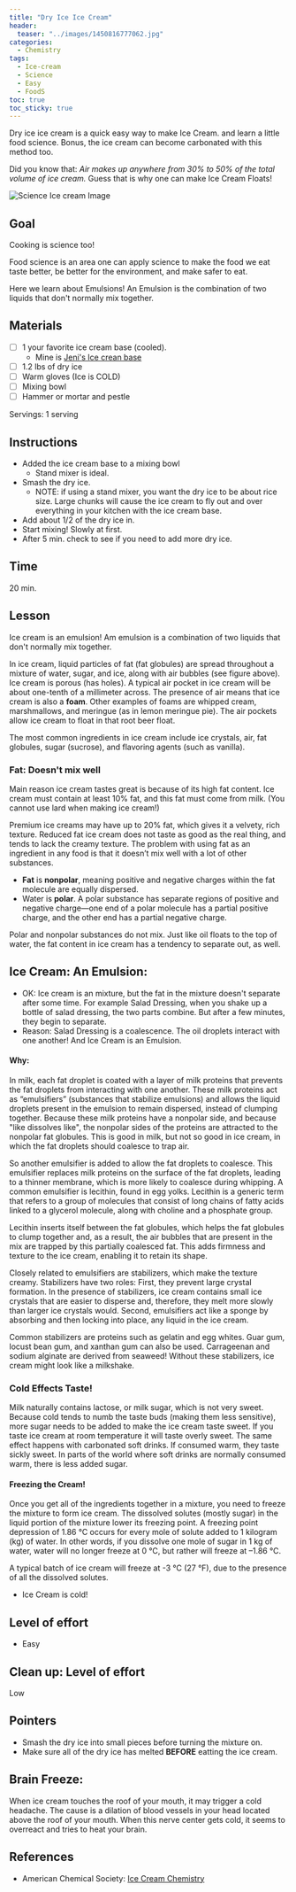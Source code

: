 ```yaml
---
title: "Dry Ice Ice Cream"
header:
  teaser: "../images/1450816777062.jpg"
categories:
  - Chemistry
tags:
  - Ice-cream
  - Science
  - Easy
  - FoodS
toc: true
toc_sticky: true
---
```


Dry ice ice cream is a quick easy way to make Ice Cream. and learn a little food science.  Bonus, the ice cream can become carbonated with this method too.

Did you know that: *Air makes up anywhere from 30% to 50% of the total volume of ice cream.*  Guess that is why one can make Ice Cream Floats!

![Science Ice cream Image](../images/1450816777062.jpg)

## Goal
Cooking is science too!  

Food science is an area one can apply science to make the food we eat taste better, be better for the environment, and make safer to eat.

Here we learn about Emulsions! An Emulsion is the combination of two liquids that don't normally mix together.


## Materials

- [ ] 1 your favorite ice cream base (cooled).  
    - Mine is [Jeni's Ice crean base](https://www.saveur.com/article/Recipes/Jenis-Ice-Cream-Base)
- [ ] 1.2 lbs of dry ice
- [ ] Warm gloves (Ice is COLD)
- [ ] Mixing bowl
- [ ] Hammer or mortar and pestle  

Servings: 1 serving

## Instructions

* Added the ice cream base to a mixing bowl
   * Stand mixer is ideal.
* Smash the dry ice.  
   * NOTE: if using a stand mixer, you want the dry ice to be about rice size.  Large chunks will cause the ice cream to fly out and over everything in your kitchen with the ice cream base.  
* Add about 1/2 of the dry ice in.	 
* Start mixing! Slowly at first.
* After 5 min. check to see if you need to add more dry ice.



## Time
20 min.

## Lesson
Ice cream is an emulsion! Am emulsion is a combination of two liquids that don't normally mix together.

In ice cream, liquid particles of fat (fat globules) are spread throughout a mixture of water, sugar, and ice, along with air bubbles (see figure above). Ice cream is porous (has holes). A typical air pocket in ice cream will be about one-tenth of a millimeter across. The presence of air means that ice cream is also a **foam**. Other examples of foams are whipped cream, marshmallows, and meringue (as in lemon meringue pie).  The air pockets allow ice cream to float in that root beer float.


The most common ingredients in ice cream include ice crystals, air, fat globules, sugar (sucrose), and flavoring agents (such as vanilla).



### Fat: Doesn't mix well

Main reason ice cream tastes great is because of its high fat content. Ice cream must contain at least 10% fat, and this fat must come from milk. (You cannot use lard when making ice cream!)

Premium ice creams may have up to 20% fat, which gives it a velvety, rich texture. Reduced fat ice cream does not taste as good as the real thing, and tends to lack the creamy texture.
The problem with using fat as an ingredient in any food is that it doesn’t mix well with a lot of other substances.

*  **Fat** is **nonpolar**, meaning positive and negative charges within the fat molecule are equally dispersed.
* Water is **polar**.  A polar substance has separate regions of positive and negative charge—one end of a polar molecule has a partial positive charge, and the other end has a partial negative charge.

Polar and nonpolar substances do not mix. Just like oil floats to the top of water, the fat content in ice cream has a tendency to separate out, as well.

## Ice Cream: An Emulsion:
* OK: Ice cream is an mixture, but the fat in the mixture doesn't separate after some time. For example Salad Dressing, when you shake up a bottle of salad dressing, the two parts combine.  But after a few minutes, they begin to separate.
* Reason: Salad Dressing is a coalescence.  The oil droplets interact with one another!  And Ice Cream is an Emulsion.

#### Why:
In milk, each fat droplet is coated with a layer of milk proteins that prevents the fat droplets from interacting with one another. These milk proteins act as “emulsifiers” (substances that stabilize emulsions) and allows the liquid droplets present in the emulsion to remain dispersed, instead of clumping together. Because these milk proteins have a nonpolar side, and because "like dissolves like", the nonpolar sides of the proteins are attracted to the nonpolar fat globules. This is good in milk, but not so good in ice cream, in which the fat droplets should coalesce to trap air.

So another emulsifier is added to allow the fat droplets to coalesce. This emulsifier replaces milk proteins on the surface of the fat droplets, leading to a thinner membrane, which is more likely to coalesce during whipping. A common emulsifier is lecithin, found in egg yolks. Lecithin is a generic term that refers to a group of molecules that consist of long chains of fatty acids linked to a glycerol molecule, along with choline and a phosphate group.

Lecithin inserts itself between the fat globules, which helps the fat globules to clump together and, as a result, the air bubbles that are present in the mix are trapped by this partially coalesced fat. This adds firmness and texture to the ice cream, enabling it to retain its shape.

Closely related to emulsifiers are stabilizers, which make the texture creamy. Stabilizers have two roles: First, they prevent large crystal formation. In the presence of stabilizers, ice cream contains small ice crystals that are easier to disperse and, therefore, they melt more slowly than larger ice crystals would. Second, emulsifiers act like a sponge by absorbing and then locking into place, any liquid in the ice cream.

Common stabilizers are proteins such as gelatin and egg whites. Guar gum, locust bean gum, and xanthan gum can also be used. Carrageenan and sodium alginate are derived from seaweed! Without these stabilizers, ice cream might look like a milkshake.


### Cold Effects Taste!

Milk naturally contains lactose, or milk sugar, which is not very sweet. Because cold tends to numb the taste buds (making them less sensitive), more sugar needs to be added to make the ice cream taste sweet. If you taste ice cream at room temperature it will taste overly sweet. The same effect happens with carbonated soft drinks. If consumed warm, they taste sickly sweet. In parts of the world where soft drinks are normally consumed warm, there is less added sugar.

#### Freezing the Cream!
Once you get all of the ingredients together in a mixture, you need to freeze the mixture to form ice cream. The dissolved solutes (mostly sugar) in the liquid portion of the mixture lower its freezing point. A freezing point depression of 1.86 °C occurs for every mole of solute added to 1 kilogram (kg) of water. In other words, if you dissolve one mole of sugar in 1 kg of water, water will no longer freeze at 0 °C, but rather will freeze at –1.86 °C.

A typical batch of ice cream will freeze at -3 °C (27 °F), due to the presence of all the dissolved solutes.

* Ice Cream is cold!

## Level of effort
* Easy

## Clean up: Level of effort
Low
## Pointers
* Smash the dry ice into small pieces before turning the mixture on.
* Make sure all of the dry ice has melted **BEFORE** eatting the ice cream.


## Brain Freeze:
When ice cream touches the roof of your mouth, it may trigger a cold headache. The cause is a dilation of blood vessels in your head located above the roof of your mouth. When this nerve center gets cold, it seems to overreact and tries to heat your brain.

## References
* American Chemical Society: [Ice Cream Chemistry](https://www.acs.org/content/acs/en/education/resources/highschool/chemmatters/past-issues/archive-2013-2014/ice-cream-chemistry.html)
